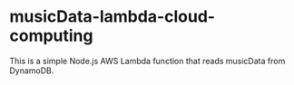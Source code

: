 # musicData-lambda-cloud-computing

This is a simple Node.js AWS Lambda function that reads musicData from DynamoDB.

